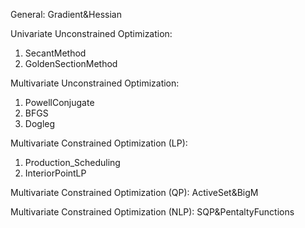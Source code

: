 General: Gradient&Hessian
     
Univariate Unconstrained Optimization:
  1. SecantMethod
  2. GoldenSectionMethod
     
Multivariate Unconstrained Optimization:
  1. PowellConjugate
  2. BFGS
  3. Dogleg
     
Multivariate Constrained Optimization (LP):
  1. Production_Scheduling
  2. InteriorPointLP
     
Multivariate Constrained Optimization (QP): ActiveSet&BigM
  
Multivariate Constrained Optimization (NLP): SQP&PentaltyFunctions
